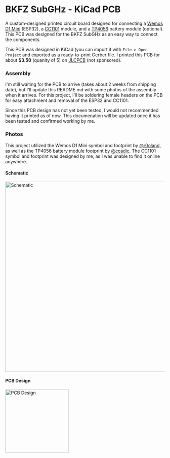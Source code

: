 # BKFZ SubGHz - KiCad PCB
A custom-designed printed circuit board designed for connecting a [Wemos D1 Mini](https://s.click.aliexpress.com/e/_DCh9q31) (ESP32), a [CC1101](https://s.click.aliexpress.com/e/_DlNeVmT) module, and a [TP4056](https://s.click.aliexpress.com/e/_Dd8V8J1) battery module (optional). This PCB was designed for the BKFZ SubGHz as an easy way to connect the components.

This PCB was designed in KiCad (you can import it with `File > Open Project` and exported as a ready-to-print Gerber file. I printed this PCB for about **$3.50** (quanity of 5) on [JLCPCB](https://jlcpcb.com/) (not sponsored).

### Assembly
I'm still waiting for the PCB to arrive (takes about 2 weeks from shipping date), but I'll update this README.md with some photos of the assembly when it arrives. For this project, I'll be soldering female headers on the PCB for easy attachment and removal of the ESP32 and CC1101.

Since this PCB design has not yet been tested, I would not recommended having it printed as of now. This documenation will be updated once it has been tested and confirmed working by me.

### Photos
This project utilized the Wemos D1 Mini symbol and footprint by [@r0oland](https://github.com/r0oland/ESP32_mini_KiCad_Library), as well as the TP4056 battery module footprint by [@ccadic](https://github.com/ccadic/TP4056-18650). The CC1101 symbol and footprint was designed by me, as I was unable to find it online anywhere.

#### Schematic
<img src="" alt="Schematic" width="600"/>

#### PCB Design
<img src="" alt="PCB Design" width="200"/>

